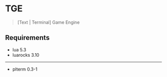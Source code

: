 # TGE

> [Text | Terminal] Game Engine

## Requirements

- lua 5.3
- luarocks 3.10

---

- plterm 0.3-1
